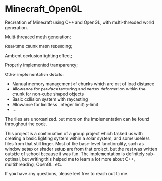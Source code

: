 # Minecraft_OpenGL
Recreation of Minecraft using C++ and OpenGL, with multi-threaded world generation.

Multi-threaded mesh generation;

Real-time chunk mesh rebuilding;

Ambient occlusion lighting effect;

Properly implemented transparency;


Other implementation details:
  - Manual memory management of chunks which are out of load distance
  - Allowance for per-face texturing and vertex deformation within the chunk for non-cube shaped objects
  - Basic collision system with raycasting
  - Allowance for limitless (integer limit) y-limit
  - ...

The files are unorganized, but more on the implementation can be found throughout the code.

This project is a continuation of a group project which tasked us with creating a basic lighting system within a solar system, and some useless files from that still linger. 
Most of the base-level functionality, such as window setup or shader setup are from that project, but the rest was written outside of school because it was fun.
The implementation is definitely sub-optimal, but writing this helped me to learn a lot more about C++, multithreading, OpenGL, etc.

If you have any questions, please feel free to reach out to me.
